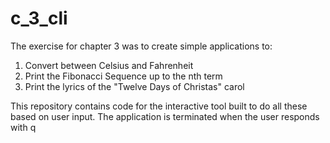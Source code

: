 # c_3_cli
The exercise for chapter 3 was to create simple applications to:

1. Convert between Celsius and Fahrenheit
2. Print the Fibonacci Sequence up to the nth term
3. Print the lyrics of the "Twelve Days of Christas" carol

This repository contains code for the interactive tool built to do all these based on user input. The application is terminated when the user responds with q
